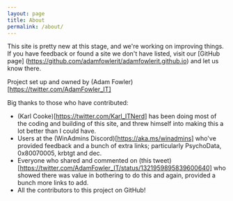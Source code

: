 ```yaml
---
layout: page
title: About
permalink: /about/
---
```


This site is pretty new at this stage, and we're working on improving things. If you have feedback or found a site we don't have listed, visit our [GitHub page] (https://github.com/adamfowlerit/adamfowlerit.github.io) and let us know there.

Project set up and owned by (Adam Fowler)[https://twitter.com/AdamFowler_IT] 

Big thanks to those who have contributed:

- (Karl Cooke)[https://twitter.com/Karl_ITNerd] has been doing most of the coding and building of this site, and threw himself into making this a lot better than I could have.
- Users at the (WinAdmins Discord)[https://aka.ms/winadmins] who've provided feedback and a bunch of extra links; particularly PsychoData, 0x80070005, krbtgt and dec.
- Everyone who shared and commented on (this tweet)[https://twitter.com/AdamFowler_IT/status/1321959895839600640] who showed there was value in bothering to do this and again, provided a bunch more links to add.
- All the contributors to this project on GitHub!
